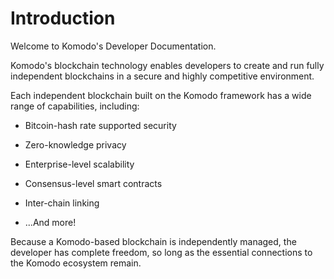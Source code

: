 # Introduction

Welcome to Komodo's Developer Documentation.

Komodo's blockchain technology enables developers to create and run fully independent blockchains in a secure and highly competitive environment.

Each independent blockchain built on the Komodo framework has a wide range of capabilities, including:

* Bitcoin-hash rate supported security

* Zero-knowledge privacy

* Enterprise-level scalability

* Consensus-level smart contracts

* Inter-chain linking

* ...And more!

Because a Komodo-based blockchain is independently managed, the developer has complete freedom, so long as the essential connections to the Komodo ecosystem remain.
